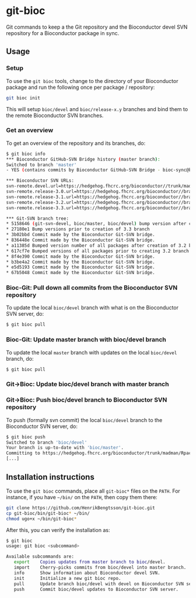 # git-bioc
Git commands to keep a the Git repository and the Bioconductor devel SVN repository for a Bioconductor package in sync.


## Usage

### Setup
To use the `git bioc` tools, change to the directory of your Bioconductor package and run the following once per package / repository:
```sh
git bioc init
```
This will setup `bioc/devel` and `bioc/release-x.y` branches and bind them to the remote Bioconductor SVN branches.


### Get an overview

To get an overview of the repository and its branches, do:
```sh
$ git bioc info
*** Bioconductor GitHub-SVN Bridge history (master branch):
Switched to branch 'master'
- YES (contains commits by Bioconductor GitHub-SVN Bridge - bioc-sync@bioconductor.org)

*** Bioconductor SVN URLs:
svn-remote.devel.url=https://hedgehog.fhcrc.org/bioconductor//trunk/madman/Rpacks/illuminaio
svn-remote.release-3.0.url=https://hedgehog.fhcrc.org/bioconductor//branches/RELEASE_3_0/madman/Rpacks/illuminaio
svn-remote.release-3.1.url=https://hedgehog.fhcrc.org/bioconductor//branches/RELEASE_3_1/madman/Rpacks/illuminaio
svn-remote.release-3.2.url=https://hedgehog.fhcrc.org/bioconductor//branches/RELEASE_3_2/madman/Rpacks/illuminaio
svn-remote.release-3.3.url=https://hedgehog.fhcrc.org/bioconductor//branches/RELEASE_3_3/madman/Rpacks/illuminaio

*** Git-SVN branch tree:
* 5158646 (git-svn-devel, bioc/master, bioc/devel) bump version after creating 3.3 branch
* 27180e1 Bump versions prior to creation of 3.3 branch
* 3b02bbd Commit made by the Bioconductor Git-SVN bridge.
* 836448e Commit made by the Bioconductor Git-SVN bridge.
* a11385d Bumped version number of all packages after creation of 3.2 branch.
* 617cf7e Bumped versions of all packages prior to creating 3.2 branch.
* 8f4e390 Commit made by the Bioconductor Git-SVN bridge.
* b3be4a2 Commit made by the Bioconductor Git-SVN bridge.
* e5d5193 Commit made by the Bioconductor Git-SVN bridge.
* 67b5048 Commit made by the Bioconductor Git-SVN bridge.
```


### Bioc-Git: Pull down all commits from the Bioconductor SVN repository
To update the local `bioc/devel` branch with what is on the Bioconductor SVN server, do:
```sh
$ git bioc pull
```

### Bioc-Git: Update master branch with bioc/devel branch
To update the local `master` branch with updates on the local `bioc/devel` branch, do:
```sh
$ git bioc pull
```


### Git->Bioc: Update bioc/devel branch with master branch


### Git->Bioc: Push bioc/devel branch to Bioconductor SVN repository
To push (formally svn commit) the local `bioc/devel` branch to the Bioconductor SVN server, do:
```sh
$ git bioc push
Switched to branch 'bioc/devel'
Your branch is up-to-date with 'bioc/master'.
Committing to https://hedgehog.fhcrc.org/bioconductor/trunk/madman/Rpacks/illuminaio ...
[...]
```



## Installation instructions
To use the `git bioc` commands, place all `git-bioc*` files on the `PATH`.  For instance, if you have `~/bin/` on the `PATH`, then copy them there:
```sh
git clone https://github.com/HenrikBengtsson/git-bioc.git
cp git-bioc/bin/git-bioc* ~/bin/
chmod ugo+x ~/bin/git-bioc*
```
After this, you can verify the installation as:
```sh
$ git bioc
usage: git bioc <subcommand>

Available subcommands are:
   export    Copies updates from master branch to bioc/devel.
   import    Cherry-picks commits from bioc/devel into master branch.
   info      Show information about Bioconductor devel SVN.
   init      Initialize a new git bioc repo.
   pull      Update branch bioc/devel with devel on Bioconductor SVN server.
   push      Commit bioc/devel updates to Bioconductor SVN server.
```
